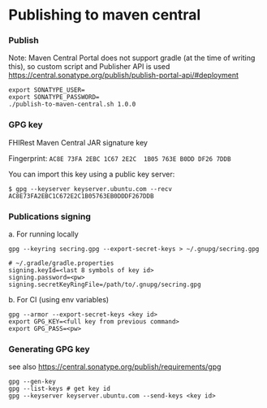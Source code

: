 Publishing to maven central
==========

### Publish
Note: Maven Central Portal does not support gradle (at the time of writing this), so custom script and Publisher API is used  
https://central.sonatype.org/publish/publish-portal-api/#deployment
```
export SONATYPE_USER=
export SONATYPE_PASSWORD=
./publish-to-maven-central.sh 1.0.0
```

### GPG key

FHIRest Maven Central JAR signature key

Fingerprint: `AC8E 73FA 2EBC 1C67 2E2C  1B05 763E B0DD DF26 7DDB`

You can import this key using a public key server:
```
$ gpg --keyserver keyserver.ubuntu.com --recv AC8E73FA2EBC1C672E2C1B05763EB0DDDF267DDB
```


### Publications signing
a. For running locally
```
gpg --keyring secring.gpg --export-secret-keys > ~/.gnupg/secring.gpg

# ~/.gradle/gradle.properties
signing.keyId=<last 8 symbols of key id>
signing.password=<pw>
signing.secretKeyRingFile=/path/to/.gnupg/secring.gpg
```
b. For CI (using env variables)
```
gpg --armor --export-secret-keys <key id>
export GPG_KEY=<full key from previous command>
export GPG_PASS=<pw>
```

### Generating GPG key
see also https://central.sonatype.org/publish/requirements/gpg
```
gpg --gen-key
gpg --list-keys # get key id
gpg --keyserver keyserver.ubuntu.com --send-keys <key id>
```

